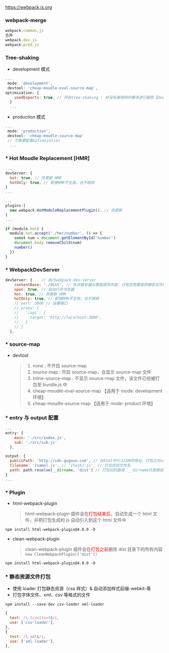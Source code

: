 https://webpack.js.org

### webpack-merge

```javascript
webpack.common.js
合并
webpack.dev.js
webpack.prod.js
```

### Tree-shaking

- development 模式

```JavaScript
...
 mode: 'development',
 devtool: 'cheap-moudle-eval-source-map',
optimization: {
    usedExports: true, // 开启tree-shaking : 对没有被使用的模块进行删除【development模式下】
  }
  ...
```

- production 模式

```JavaScript
...
 mode: 'production',
 devtool: 'cheap-moudle-source-map'
 // 不需要配置optimization
  ...
```

### \* Hot Moudle Replacement [HMR]

```javascript
...
devServer: {
  hot: true, // 热更新 HMR
  hotOnly: true, // 即使HMR不生效，也不跳转
}
...

...
plugins:[
  new webpack.HotModuleReplacementPlugin(), // 热更新
]
...
```

```javascript
if (module.hot) {
  module.hot.accept('./hmr/number', () => {
    const num = document.getElementById('number')
    document.body.removeChild(num)
    number()
  })
}
```

### \* WebpackDevServer

```JavaScript
devServer: {    // 执行webpack-dev-server
    contentBase: './dist', // 告诉服务器从哪里提供内容，只有在想要提供静态文件时才需要
    open: true, // 自动打开浏览器
    hot: true, // 热更新 HMR
    hotOnly: true, // 即使HMR不生效，也不跳转
    // port: 3000 // 设置端口
    // proxy: {
    //   '/api': {
    //     target: 'http://localhost:3000',
    //   }
    // }
  },
```

### \* source-map

- devtool
  > 1. none : 不开启 source-map
  > 2. source-map : 开启 source-map，会显示 source-map 文件
  > 3. inline-source-map : 不显示 source-map 文件，该文件已经被打包至 bundle.js 中
  > 4. cheap-moudle-eval-source-map 【适用于 mode: development 环境】
  > 5. cheap-moudle-source-map 【适用于 mode: product 环境】

### \* entry 与 output 配置

```javascript
...
entry: {
    main: './src/index.js',
    sub: './src/sub.js'
  },

output: {
  publicPath: 'http://cdn.gugouo.com', // 在html中引入CDN的地址，打包之后script会自动拼接上该地址
  filename: '[name].js', // '[hash].js', // 打包后的文件名
  path: path.resolve(__dirname, 'dist') // 打包后的路径：__dirname代表根目录
}
...
```

### \* Plugin

- html-webpack-plugin
  > html-webpack-plugin 插件会在<font color="red">打包结束后</font>，自动生成一个 html 文件，并把打包生成的 js 自动引入到这个 html 文件中

```npm
npm install html-webpack-plugin@4.0.0 -D
```

- clean-webpack-plugin
  > clean-webpack-plugin 插件会在<font color="red">打包之前</font>删除 dist 目录下的所有内容
  > `new CleanWebpackPlugin(['dist'])`

```npm
npm install html-webpack-plugin@4.0.0 -D
```

### \* 静态资源文件打包

- 使用 loader 打包静态资源（css 样式）& 自动添加样式前缀-webkit-等
- 打包字体文件、xml、csv 等格式的文件

```npm
npm install --save-dev csv-loader xml-loader
```

```javascript
{
  test: /\.(csv|tsv)$/i,
  use: ['csv-loader'],
},
{
  test: /\.xml$/i,
  use: ['xml-loader'],
},
```
